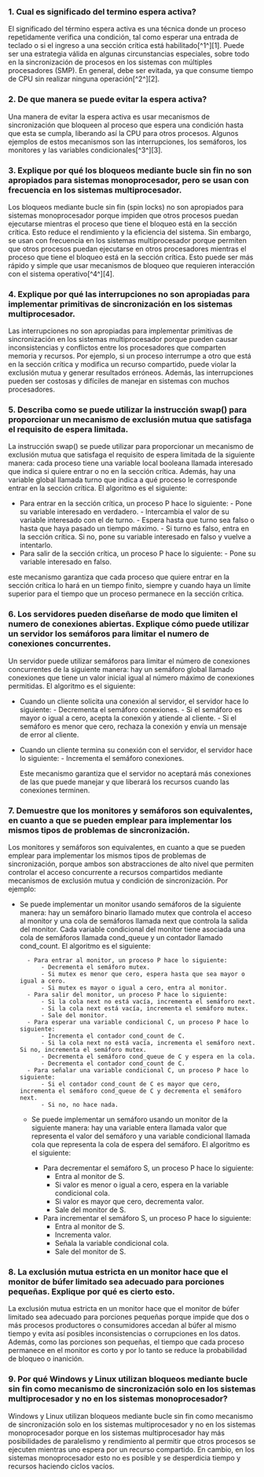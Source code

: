 ### 1. Cual es significado del termino espera activa?

El significado del término espera activa es una técnica donde un proceso repetidamente verifica una condición, tal como esperar una entrada de teclado o si el ingreso a una sección crítica está habilitado[^1^][1]. Puede ser una estrategia válida en algunas circunstancias especiales, sobre todo en la sincronización de procesos en los sistemas con múltiples procesadores (SMP). En general, debe ser evitada, ya que consume tiempo de CPU sin realizar ninguna operación[^2^][2].

### 2. De que manera se puede evitar la espera activa?

Una manera de evitar la espera activa es usar mecanismos de sincronización que bloqueen al proceso que espera una condición hasta que esta se cumpla, liberando así la CPU para otros procesos. Algunos ejemplos de estos mecanismos son las interrupciones, los semáforos, los monitores y las variables condicionales[^3^][3].

### 3. Explique por qué los bloqueos mediante bucle sin fin no son apropiados para sistemas  monoprocesador, pero se usan con frecuencia en los sistemas multiprocesador.

Los bloqueos mediante bucle sin fin (spin locks) no son apropiados para sistemas monoprocesador porque impiden que otros procesos puedan ejecutarse mientras el proceso que tiene el bloqueo está en la sección crítica. Esto reduce el rendimiento y la eficiencia del sistema. Sin embargo, se usan con frecuencia en los sistemas multiprocesador porque permiten que otros procesos puedan ejecutarse en otros procesadores mientras el proceso que tiene el bloqueo está en la sección crítica. Esto puede ser más rápido y simple que usar mecanismos de bloqueo que requieren interacción con el sistema operativo[^4^][4].

### 4. Explique por qué las interrupciones no son apropiadas para implementar primitivas de  sincronización en los sistemas multiprocesador.

Las interrupciones no son apropiadas para implementar primitivas de sincronización en los sistemas multiprocesador porque pueden causar inconsistencias y conflictos entre los procesadores que comparten memoria y recursos. Por ejemplo, si un proceso interrumpe a otro que está en la sección crítica y modifica un recurso compartido, puede violar la exclusión mutua y generar resultados erróneos. Además, las interrupciones pueden ser costosas y difíciles de manejar en sistemas con muchos procesadores.

### 5. Describa como se puede utilizar la instrucción swap() para proporcionar un mecanismo de  exclusión mutua que satisfaga el requisito de espera limitada.

La instrucción swap() se puede utilizar para proporcionar un mecanismo de exclusión mutua que satisfaga el requisito de espera limitada de la siguiente manera: cada proceso tiene una variable local booleana llamada interesado que indica si quiere entrar o no en la sección crítica. Además, hay una variable global llamada turno que indica a qué proceso le corresponde entrar en la sección crítica. El algoritmo es el siguiente:

* Para entrar en la sección crítica, un proceso P hace lo siguiente:
        - Pone su variable interesado en verdadero.
        - Intercambia el valor de su variable interesado con el de turno.
        - Espera hasta que turno sea falso o hasta que haya pasado un tiempo máximo.
        - Si turno es falso, entra en la sección crítica. Si no, pone su variable interesado en falso y vuelve a intentarlo.
* Para salir de la sección crítica, un proceso P hace lo siguiente:
        - Pone su variable interesado en falso.

este mecanismo garantiza que cada proceso que quiere entrar en la sección crítica lo hará en un tiempo finito, siempre y cuando haya un límite superior para el tiempo que un proceso permanece en la sección crítica.

### 6. Los servidores pueden diseñarse de modo que limiten el numero de conexiones abiertas.  Explique cómo puede utilizar un servidor los semáforos para limitar el numero de conexiones  concurrentes.

Un servidor puede utilizar semáforos para limitar el número de conexiones concurrentes de la siguiente manera: hay un semáforo global llamado conexiones que tiene un valor inicial igual al número máximo de conexiones permitidas. El algoritmo es el siguiente:

* Cuando un cliente solicita una conexión al servidor, el servidor hace lo siguiente:
        - Decrementa el semáforo conexiones.
        - Si el semáforo es mayor o igual a cero, acepta la conexión y atiende al cliente.
        - Si el semáforo es menor que cero, rechaza la conexión y envía un mensaje de error al cliente.
* Cuando un cliente termina su conexión con el servidor, el servidor hace lo siguiente:
        - Incrementa el semáforo conexiones.

    Este mecanismo garantiza que el servidor no aceptará más conexiones de las que puede manejar y que liberará los recursos cuando las conexiones terminen.

### 7. Demuestre que los monitores y semáforos son equivalentes, en cuanto a que se pueden emplear  para implementar los mismos tipos de problemas de sincronización.

Los monitores y semáforos son equivalentes, en cuanto a que se pueden emplear para implementar los mismos tipos de problemas de sincronización, porque ambos son abstracciones de alto nivel que permiten controlar el acceso concurrente a recursos compartidos mediante mecanismos de exclusión mutua y condición de sincronización. Por ejemplo:

* Se puede implementar un monitor usando semáforos de la siguiente manera: hay un semáforo binario llamado mutex que controla el acceso al monitor y una cola de semáforos llamada next que controla la salida del monitor. Cada variable condicional del monitor tiene asociada una cola de semáforos llamada cond_queue y un contador llamado cond_count. El algoritmo es el siguiente:

        - Para entrar al monitor, un proceso P hace lo siguiente:
            - Decrementa el semáforo mutex.
            - Si mutex es menor que cero, espera hasta que sea mayor o igual a cero.
            - Si mutex es mayor o igual a cero, entra al monitor.
        - Para salir del monitor, un proceso P hace lo siguiente:
            - Si la cola next no está vacía, incrementa el semáforo next.
            - Si la cola next está vacía, incrementa el semáforo mutex.
            - Sale del monitor.
        - Para esperar una variable condicional C, un proceso P hace lo siguiente:
            - Incrementa el contador cond_count de C.
            - Si la cola next no está vacía, incrementa el semáforo next. Si no, incrementa el semáforo mutex.
            - Decrementa el semáforo cond_queue de C y espera en la cola.
            - Decrementa el contador cond_count de C.
        - Para señalar una variable condicional C, un proceso P hace lo siguiente:
            - Si el contador cond_count de C es mayor que cero, incrementa el semáforo cond_queue de C y decrementa el semáforo next.
            - Si no, no hace nada.

    - Se puede implementar un semáforo usando un monitor de la siguiente manera: hay una variable entera llamada valor que representa el valor del semáforo y una variable condicional llamada cola que representa la cola de espera del semáforo. El algoritmo es el siguiente:

        - Para decrementar el semáforo S, un proceso P hace lo siguiente:
            - Entra al monitor de S.
            - Si valor es menor o igual a cero, espera en la variable condicional cola.
            - Si valor es mayor que cero, decrementa valor.
            - Sale del monitor de S.
        - Para incrementar el semáforo S, un proceso P hace lo siguiente:
            - Entra al monitor de S.
            - Incrementa valor.
            - Señala la variable condicional cola.
            - Sale del monitor de S.


### 8. La exclusión mutua estricta en un monitor hace que el monitor de búfer limitado sea adecuado  para porciones pequeñas. Explique por qué es cierto esto.

La exclusión mutua estricta en un monitor hace que el monitor de búfer limitado sea adecuado para porciones pequeñas porque impide que dos o más procesos productores o consumidores accedan al búfer al mismo tiempo y evita así posibles inconsistencias o corrupciones en los datos. Además, como las porciones son pequeñas, el tiempo que cada proceso permanece en el monitor es corto y por lo tanto se reduce la probabilidad de bloqueo o inanición.

### 9. Por qué Windows y Linux utilizan bloqueos mediante bucle sin fin como mecanismo de  sincronización solo en los sistemas multiprocesador y no en los sistemas monoprocesador?

 Windows y Linux utilizan bloqueos mediante bucle sin fin como mecanismo de sincronización solo en los sistemas multiprocesador y no en los sistemas monoprocesador porque en los sistemas multiprocesador hay más posibilidades de paralelismo y rendimiento al permitir que otros procesos se ejecuten mientras uno espera por un recurso compartido. En cambio, en los sistemas monoprocesador esto no es posible y se desperdicia tiempo y recursos haciendo ciclos vacíos.